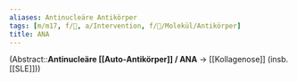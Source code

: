 ```yaml
---
aliases: Antinucleäre Antikörper
tags: [m/m17, f/💉, a/Intervention, f/🧪/Molekül/Antikörper]
title: ANA
---
```

(Abstract::**Antinucleäre [[Auto-Antikörper]] / ANA** → [[Kollagenose]] (insb. [[SLE]]))